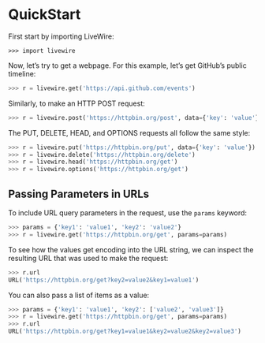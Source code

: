 # QuickStart

First start by importing LiveWire:

```
>>> import livewire
```

Now, let’s try to get a webpage. For this example, let’s get GitHub’s public timeline:

```python
>>> r = livewire.get('https://api.github.com/events')
```

Similarly, to make an HTTP POST request:

```python
>>> r = livewire.post('https://httpbin.org/post', data={'key': 'value'})
```

The PUT, DELETE, HEAD, and OPTIONS requests all follow the same style:

```python
>>> r = livewire.put('https://httpbin.org/put', data={'key': 'value'})
>>> r = livewire.delete('https://httpbin.org/delete')
>>> r = livewire.head('https://httpbin.org/get')
>>> r = livewire.options('https://httpbin.org/get')
```

## Passing Parameters in URLs

To include URL query parameters in the request, use the `params` keyword:

```python
>>> params = {'key1': 'value1', 'key2': 'value2'}
>>> r = livewire.get('https://httpbin.org/get', params=params)
```

To see how the values get encoding into the URL string, we can inspect the
resulting URL that was used to make the request:

```python
>>> r.url
URL('https://httpbin.org/get?key2=value2&key1=value1')
```

You can also pass a list of items as a value:

```python
>>> params = {'key1': 'value1', 'key2': ['value2', 'value3']}
>>> r = livewire.get('https://httpbin.org/get', params=params)
>>> r.url
URL('https://httpbin.org/get?key1=value1&key2=value2&key2=value3')
```
